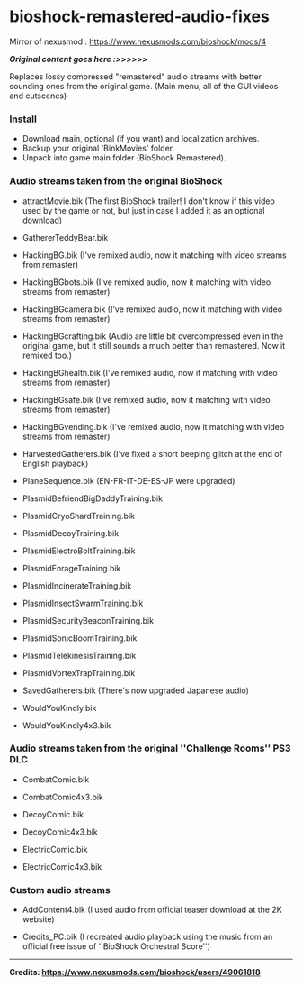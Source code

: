 # bioshock-remastered-audio-fixes
Mirror of nexusmod : https://www.nexusmods.com/bioshock/mods/4

_**Original content goes here :>>>>>>**_


Replaces lossy compressed "remastered" audio streams with better sounding ones from the original game.
(Main menu, all of the GUI videos and cutscenes)

### Install

- Download main, optional (if you want) and localization archives.
- Backup your original 'BinkMovies' folder.
- Unpack into game main folder (BioShock Remastered).

### Audio streams taken from the original BioShock

- attractMovie.bik (The first BioShock trailer! I don't know if this video used by the game or not, but just in case I added it as an optional download)

- GathererTeddyBear.bik

- HackingBG.bik (I've remixed audio, now it matching with video streams from remaster)

- HackingBGbots.bik (I've remixed audio, now it matching with video streams from remaster)

- HackingBGcamera.bik (I've remixed audio, now it matching with video streams from remaster)

- HackingBGcrafting.bik (Audio are little bit overcompressed even in the original game, but it still sounds a much better than remastered. Now it remixed too.)

- HackingBGhealth.bik (I've remixed audio, now it matching with video streams from remaster)

- HackingBGsafe.bik (I've remixed audio, now it matching with video streams from remaster)

- HackingBGvending.bik (I've remixed audio, now it matching with video streams from remaster)

- HarvestedGatherers.bik (I've fixed a short beeping glitch at the end of English playback)

- PlaneSequence.bik (EN-FR-IT-DE-ES-JP were upgraded)

- PlasmidBefriendBigDaddyTraining.bik

- PlasmidCryoShardTraining.bik

- PlasmidDecoyTraining.bik

- PlasmidElectroBoltTraining.bik

- PlasmidEnrageTraining.bik

- PlasmidIncinerateTraining.bik

- PlasmidInsectSwarmTraining.bik

- PlasmidSecurityBeaconTraining.bik

- PlasmidSonicBoomTraining.bik

- PlasmidTelekinesisTraining.bik

- PlasmidVortexTrapTraining.bik

- SavedGatherers.bik (There's now upgraded Japanese audio)

- WouldYouKindly.bik

- WouldYouKindly4x3.bik

### Audio streams taken from the original ''Challenge Rooms'' PS3 DLC

- CombatComic.bik
  
- CombatComic4x3.bik

- DecoyComic.bik

- DecoyComic4x3.bik

- ElectricComic.bik

- ElectricComic4x3.bik

### Custom audio streams

- AddContent4.bik (I used audio from official teaser download at the 2K website)

- Credits_PC.bik (I recreated audio playback using the music from an official free issue of ''BioShock Orchestral Score'')

<hr>

**Credits: https://www.nexusmods.com/bioshock/users/49061818**
